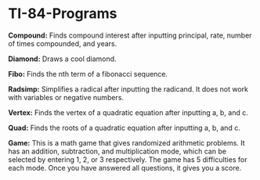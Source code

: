 # TI-84-Programs

**Compound:**
Finds compound interest after inputting principal, rate, number of times compounded, and years.

**Diamond:**
Draws a cool diamond.

**Fibo:**
Finds the nth term of a fibonacci sequence.

**Radsimp:**
Simplifies a radical after inputting the radicand. It does not work with variables or negative numbers.

**Vertex:**
Finds the vertex of a quadratic equation after inputting a, b, and c.

**Quad:**
Finds the roots of a quadratic equation after inputting a, b, and c.

**Game:**
This is a math game that gives randomized arithmetic problems. It has an addition, subtraction, and multiplication mode, which can be selected by entering 1, 2, or 3 respectively. The game has 5 difficulties for each mode. Once you have answered all questions, it gives you a score.
